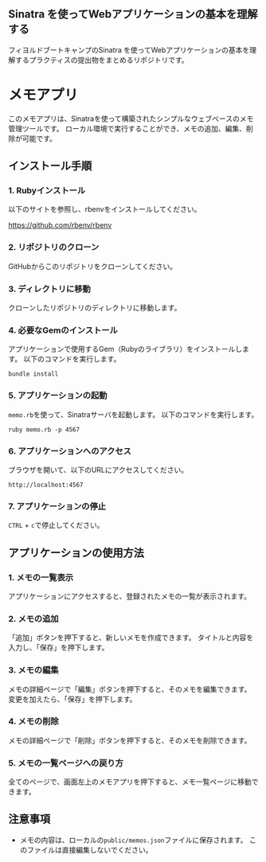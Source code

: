 ## Sinatra を使ってWebアプリケーションの基本を理解する
フィヨルドブートキャンプのSinatra を使ってWebアプリケーションの基本を理解するプラクティスの提出物をまとめるリポジトリです。

# メモアプリ
このメモアプリは、Sinatraを使って構築されたシンプルなウェブベースのメモ管理ツールです。
ローカル環境で実行することができ、メモの追加、編集、削除が可能です。

## インストール手順

### 1. Rubyインストール
以下のサイトを参照し、rbenvをインストールしてください。

https://github.com/rbenv/rbenv

### 2. リポジトリのクローン
GitHubからこのリポジトリをクローンしてください。

### 3. ディレクトリに移動
クローンしたリポジトリのディレクトリに移動します。

### 4. 必要なGemのインストール
アプリケーションで使用するGem（Rubyのライブラリ）をインストールします。
以下のコマンドを実行します。

```
bundle install
```

### 5. アプリケーションの起動
```memo.rb```を使って、Sinatraサーバを起動します。
以下のコマンドを実行します。

```
ruby memo.rb -p 4567
```

### 6. アプリケーションへのアクセス
ブラウザを開いて、以下のURLにアクセスしてください。

```
http://localhost:4567
```

### 7. アプリケーションの停止
```CTRL``` + ```c```で停止してください。

## アプリケーションの使用方法
### 1. メモの一覧表示
アプリケーションにアクセスすると、登録されたメモの一覧が表示されます。

### 2. メモの追加
「追加」ボタンを押下すると、新しいメモを作成できます。
タイトルと内容を入力し、「保存」を押下します。

### 3. メモの編集
メモの詳細ページで「編集」ボタンを押下すると、そのメモを編集できます。
変更を加えたら、「保存」を押下します。

### 4. メモの削除
メモの詳細ページで「削除」ボタンを押下すると、そのメモを削除できます。

### 5. メモの一覧ページへの戻り方
全てのページで、画面左上のメモアプリを押下すると、メモ一覧ページに移動できます。


## 注意事項
- メモの内容は、ローカルの```public/memos.json```ファイルに保存されます。
このファイルは直接編集しないでください。
